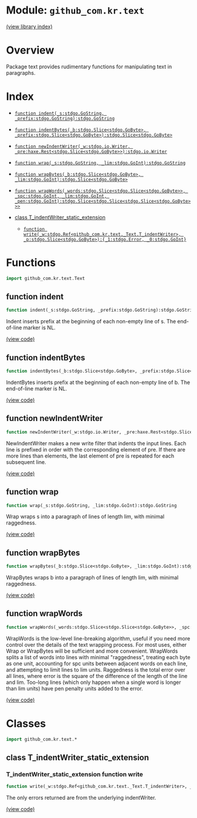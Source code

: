 # Module: `github_com.kr.text`

[(view library index)](../../../golibs.md)


# Overview


Package text provides rudimentary functions for manipulating text in paragraphs. 


# Index


- [`function indent(_s:stdgo.GoString, _prefix:stdgo.GoString):stdgo.GoString`](<#function-indent>)

- [`function indentBytes(_b:stdgo.Slice<stdgo.GoByte>, _prefix:stdgo.Slice<stdgo.GoByte>):stdgo.Slice<stdgo.GoByte>`](<#function-indentbytes>)

- [`function newIndentWriter(_w:stdgo.io.Writer, _pre:haxe.Rest<stdgo.Slice<stdgo.GoByte>>):stdgo.io.Writer`](<#function-newindentwriter>)

- [`function wrap(_s:stdgo.GoString, _lim:stdgo.GoInt):stdgo.GoString`](<#function-wrap>)

- [`function wrapBytes(_b:stdgo.Slice<stdgo.GoByte>, _lim:stdgo.GoInt):stdgo.Slice<stdgo.GoByte>`](<#function-wrapbytes>)

- [`function wrapWords(_words:stdgo.Slice<stdgo.Slice<stdgo.GoByte>>, _spc:stdgo.GoInt, _lim:stdgo.GoInt, _pen:stdgo.GoInt):stdgo.Slice<stdgo.Slice<stdgo.Slice<stdgo.GoByte>>>`](<#function-wrapwords>)

- [class T\_indentWriter\_static\_extension](<#class-t_indentwriter_static_extension>)

  - [`function write(_w:stdgo.Ref<github_com.kr.text._Text.T_indentWriter>, _p:stdgo.Slice<stdgo.GoByte>):{_1:stdgo.Error, _0:stdgo.GoInt}`](<#t_indentwriter_static_extension-function-write>)

# Functions


```haxe
import github_com.kr.text.Text
```


## function indent


```haxe
function indent(_s:stdgo.GoString, _prefix:stdgo.GoString):stdgo.GoString
```


Indent inserts prefix at the beginning of each non\-empty line of s. The end\-of\-line marker is NL. 


[\(view code\)](<./Text.hx#L58>)


## function indentBytes


```haxe
function indentBytes(_b:stdgo.Slice<stdgo.GoByte>, _prefix:stdgo.Slice<stdgo.GoByte>):stdgo.Slice<stdgo.GoByte>
```


IndentBytes inserts prefix at the beginning of each non\-empty line of b. The end\-of\-line marker is NL. 


[\(view code\)](<./Text.hx#L66>)


## function newIndentWriter


```haxe
function newIndentWriter(_w:stdgo.io.Writer, _pre:haxe.Rest<stdgo.Slice<stdgo.GoByte>>):stdgo.io.Writer
```


NewIndentWriter makes a new write filter that indents the input lines. Each line is prefixed in order with the corresponding element of pre. If there are more lines than elements, the last element of pre is repeated for each subsequent line. 


[\(view code\)](<./Text.hx#L85>)


## function wrap


```haxe
function wrap(_s:stdgo.GoString, _lim:stdgo.GoInt):stdgo.GoString
```


Wrap wraps s into a paragraph of lines of length lim, with minimal raggedness. 


[\(view code\)](<./Text.hx#L94>)


## function wrapBytes


```haxe
function wrapBytes(_b:stdgo.Slice<stdgo.GoByte>, _lim:stdgo.GoInt):stdgo.Slice<stdgo.GoByte>
```


WrapBytes wraps b into a paragraph of lines of length lim, with minimal raggedness. 


[\(view code\)](<./Text.hx#L102>)


## function wrapWords


```haxe
function wrapWords(_words:stdgo.Slice<stdgo.Slice<stdgo.GoByte>>, _spc:stdgo.GoInt, _lim:stdgo.GoInt, _pen:stdgo.GoInt):stdgo.Slice<stdgo.Slice<stdgo.Slice<stdgo.GoByte>>>
```


WrapWords is the low\-level line\-breaking algorithm, useful if you need more control over the details of the text wrapping process. For most uses, either Wrap or WrapBytes will be sufficient and more convenient.  WrapWords splits a list of words into lines with minimal "raggedness", treating each byte as one unit, accounting for spc units between adjacent words on each line, and attempting to limit lines to lim units. Raggedness is the total error over all lines, where error is the square of the difference of the length of the line and lim. Too\-long lines \(which only happen when a single word is longer than lim units\) have pen penalty units added to the error. 


[\(view code\)](<./Text.hx#L124>)


# Classes


```haxe
import github_com.kr.text.*
```


## class T\_indentWriter\_static\_extension


 


### T\_indentWriter\_static\_extension function write


```haxe
function write(_w:stdgo.Ref<github_com.kr.text._Text.T_indentWriter>, _p:stdgo.Slice<stdgo.GoByte>):{_1:stdgo.Error, _0:stdgo.GoInt}
```


The only errors returned are from the underlying indentWriter. 


[\(view code\)](<./Text.hx#L202>)


